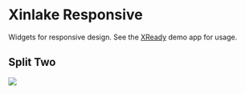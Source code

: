 # Xinlake Responsive

Widgets for responsive design. See the [XReady](https://github.com/xinlake/privch/tree/main/xready) demo app for usage.

## Split Two
![](../../.lfs/screen/xready/android/d-2.gif)

